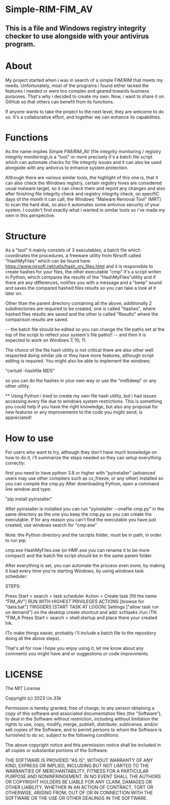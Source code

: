 # Simple-RIM-FIM_AV
## This is a file and Windows registry integrity checker to use alongside with your antivirus program. 


# About


My project started when i was in search of a simple FIM/RIM that meets my needs.
Unfortunately, most of the programs i found either lacked the features i needed or were
too complex and geared towards business purposes. That's why i decided to create my
own. Now, i want to share it on GitHub so that others can benefit from its functions. 

If anyone wants to take the project to the next level, they are welcome to
do so. It's a collaborative effort, and together we can enhance its capabilities.



# Functions


As the name implies Simple FIM/RIM_AV (file integrity monitoring / registry integrity 
monitoring),is a "tool" or more precisely it's a batch file script which can automate 
checks for file integrity issues and it can also be used alongside with any antivirus 
to enhance system protection.

Although there are various similar tools, the highlight of this one is, that it can
also check the Windows registry, certain registry hives are considered usual malware 
target, so it can check them and report any changes and also after finishing file integrity
check and registry integrity check, on specifiC days of the month it can call, the Windows 
"Malware Removal Tool" (MRT) to scan the hard disk, so also it automates some antivirus 
security of your system. I couldn't find exactly what i wanted in similar tools so i've 
made my own in this perspective.




# Structure


As a "tool" it mainly consists of 3 executables, a batch file which coordinates the procedures, 
a freeware utility from Nirsoft called "HashMyFiles" which can be found here: 
https://www.nirsoft.net/utils/hash_my_files.html and it is responsible to create hashes for your 
files, the other executable "cmp" it's a script writen in Python, which compares the results of 
the "HashMyFiles"utility and if there are any differences, notifies you with a message and a 
"beep" sound and saves the compared hashed files results so you can take a look at it later on.

Other than the parent directory containing all the above, additionally 2 subdirectories are 
required to be created, one is called "hashes", where hashed files results are saved and 
the other is called "Results" where the comparison results are saved.

-- the batch file should be edited so you can change the file paths set at the top of the
script to reflect your system's file paths!! -- and then it is expected to work on
Windows 7, 10, 11. 


The choice of the file hash utility is not critical there are also other well respected doing
similar job or they have more features, although script editing is required. You might also 
be able to implement the windows:

"certutil -hashfile <file> MD5" 

so you can do the hashes in your own way or use the "md5deep" or any other utility.


** Using Python i tried to create my own file hash utility, but i had issues accessing every 
file due to windows system restrictions. This is something you could help if you have the 
right knowledge, but also any proposal for new features or any improvements to the code you 
might send, is appreciated!



# How to use


For users who want to try, although they don't have much knowledge on how to do it, i'll 
summarize the steps needed so they can setup everything correctly:

first you need to have python 3.8 or higher with "pyinstaller" (advanced users may use other 
compilers such as cx_freeze, or any other) installed so you can compile the 
cmp.py After downloading Python, open a command line window and type:

"pip install pyinstaller"

After pyinstaller is installed you can run "pyinstaller --onefile cmp.py" in the same
directory as the one you keep the cmp.py so you can create the executable. If for any reason
you can't find the executable you have just created, use windows search for "cmp.exe"

Note: the Python directory and the \scripts folder, must be in path, in order to run
pip. 


cmp.exe HashMyFiles.exe (or HMF.exe you can rename it to be more compact) and the batch
file script should be in the same parent folder.

After everything is set, you can automate the process even more, by making it load every 
time you're starting Windows, by using windows task scheduler:

STEPS:

Press Start > search > task scheduler
Action > Create task [fill the name "FIM_AV"]
RUN WITH HIGHEST PRIVILEGES
ACTIONS [browse for "data.bat"]
TRIGGERS [START TASK AT LOGON]
Settings ["allow task run on demand"]
on the desktop create shortcut and add:
schtasks /run /TN "FIM_A
Press Start > search > shell:startup
and place there your created lnk.

(To make things easier, probably i'll include a batch file to the repository doing all 
the above steps).



That's all for now i hope you enjoy using it, let me know about any comments
you might have and or suggestions or code improvments.





# LICENSE
  

The MIT License

Copyright (c) 2023 Un.33k 

Permission is hereby granted, free of charge, to any person obtaining a copy 
of this software and associated documentation files (the "Software"), to deal 
in the Software without restriction, including without limitation the rights 
to use, copy, modify, merge, publish, distribute, sublicense, and/or sell copies 
of the Software, and to permit persons to whom the Software is furnished to do so, 
subject to the following conditions:

The above copyright notice and this permission notice shall be included in all 
copies or substantial portions of the Software.

THE SOFTWARE IS PROVIDED "AS IS", WITHOUT WARRANTY OF ANY KIND, EXPRESS OR IMPLIED, 
INCLUDING BUT NOT LIMITED TO THE WARRANTIES OF MERCHANTABILITY, FITNESS FOR A 
PARTICULAR PURPOSE AND NONINFRINGEMENT. IN NO EVENT SHALL THE AUTHORS OR COPYRIGHT 
HOLDERS BE LIABLE FOR ANY CLAIM, DAMAGES OR OTHER LIABILITY, WHETHER IN AN ACTION 
OF CONTRACT, TORT OR OTHERWISE, ARISING FROM, OUT OF OR IN CONNECTION WITH THE 
SOFTWARE OR THE USE OR OTHER DEALINGS IN THE SOFTWARE.

